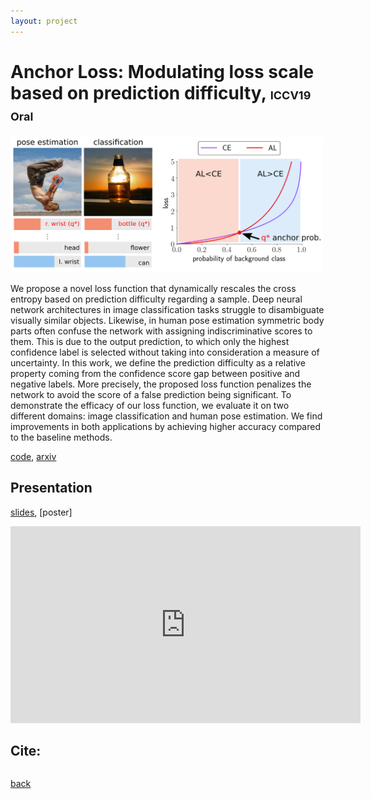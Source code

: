 ```yaml
---
layout: project
---
```


# Anchor Loss: Modulating loss scale based on prediction difficulty, <font size="4">ICCV19 Oral</font>

<p class="aligncenter">
  <img src="https://github.com/slryou41/slryou41.github.io/blob/master/images/overview.png?raw=true" style="width:500px">
</p>

We propose a novel loss function that dynamically rescales the cross entropy based on prediction difficulty regarding a sample. Deep neural network architectures in image classification tasks struggle to disambiguate visually similar objects. Likewise, in human pose estimation symmetric body parts often confuse the network with assigning indiscriminative scores to them. This is due to the output prediction, to which only the highest confidence label is selected without taking into consideration a measure of uncertainty. In this work, we define the prediction difficulty as a relative property coming from the confidence score gap between positive and negative labels. More precisely, the proposed loss function penalizes the network to avoid the score of a false prediction being significant. To demonstrate the efficacy of our loss function, we evaluate it on two different domains: image classification and human pose estimation. We find improvements in both applications by achieving higher accuracy compared to the baseline methods.

[code](https://github.com/slryou41/AnchorLoss), [arxiv](https://arxiv.org/abs/1909.11155)

## Presentation

[slides](https://drive.google.com/file/d/1G2e6EY9VVcf6Ft0iQu4vWT1t3QFHvck4/view?usp=sharing), [poster]


<div class="iframeVideo">
  <iframe width="560" height="315" src="https://www.youtube-nocookie.com/embed/c7InF0ifjuY" frameborder="0" allow="accelerometer; autoplay; encrypted-media; gyroscope; picture-in-picture" allowfullscreen></iframe>
</div>

## Cite:
```

```


[back](./)
